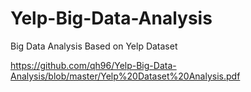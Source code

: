 # Yelp-Big-Data-Analysis
Big Data Analysis Based on Yelp Dataset

https://github.com/qh96/Yelp-Big-Data-Analysis/blob/master/Yelp%20Dataset%20Analysis.pdf
